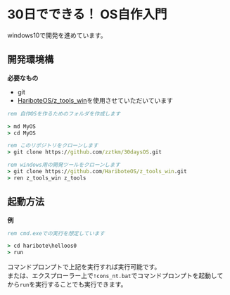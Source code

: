 # 30日でできる！ OS自作入門

windows10で開発を進めています。

## 開発環境構

**必要なもの**

- git
- [HariboteOS/z_tools_win](https://github.com/HariboteOS/z_tools_win)を使用させていただいています

```cmd
rem 自作OSを作るためのフォルダを作成します

> md MyOS
> cd MyOS

rem このリポジトリをクローンします
> git clone https://github.com/zztkm/30daysOS.git

rem windows用の開発ツールをクローンします
> git clone https://github.com/HariboteOS/z_tools_win.git
> ren z_tools_win z_tools
```

## 起動方法

**例**

```cmd
rem cmd.exeでの実行を想定しています

> cd haribote\helloos0
> run
```

コマンドプロンプトで上記を実行すれば実行可能です。  
または、エクスプローラー上で`!cons_nt.bat`でコマンドプロンプトを起動してから`run`を実行することでも実行できます。